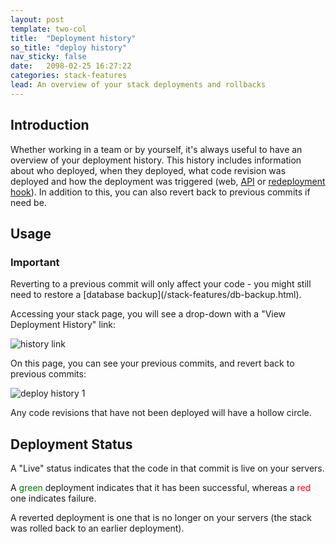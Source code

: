 ```yaml
---
layout: post
template: two-col
title:  "Deployment history"
so_title: "deploy history"
nav_sticky: false
date:   2098-02-25 16:27:22
categories: stack-features
lead: An overview of your stack deployments and rollbacks
---
```


## Introduction
Whether working in a team or by yourself, it's always useful to have an overview of your deployment history. This history includes
information about who deployed, when they deployed, what code revision was deployed and how the deployment was triggered (web, [API](/api/) or [redeployment hook](/stack-features/redeployment-hook.html)). In addition to this, you can also revert
back to previous commits if need be.

## Usage
<div class="notice">
    <h3>Important</h3>
    <p>Reverting to a previous commit will only affect your code - you might still need to restore a [database backup](/stack-features/db-backup.html).</p>
</div>

Accessing your stack page, you will see a drop-down with a "View Deployment History" link:

![history link](http://cdn.cloud66.com.s3.amazonaws.com/images/help/history_link.png)

On this page, you can see your previous commits, and revert back to previous commits:

![deploy history 1](http://cdn.cloud66.com.s3.amazonaws.com/images/help/deploy_history_1.png)

Any code revisions that have not been deployed will have a hollow circle.

## Deployment Status
A "Live" status indicates that the code in that commit is live on your servers.

A <font color="green">green</font> deployment indicates that it has been successful, whereas a <font color="red">red</font> one indicates failure.

A reverted deployment is one that is no longer on your servers (the stack was rolled back to an earlier deployment).
